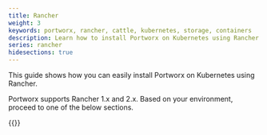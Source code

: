 ```yaml
---
title: Rancher
weight: 3
keywords: portworx, rancher, cattle, kubernetes, storage, containers
description: Learn how to install Portworx on Kubernetes using Rancher
series: rancher
hidesections: true
---
```


This guide shows how you can easily install Portworx on Kubernetes using Rancher.

Portworx supports Rancher 1.x and 2.x. Based on your environment, proceed to one of the below sections.

{{<homelist series="px-rancher">}}
